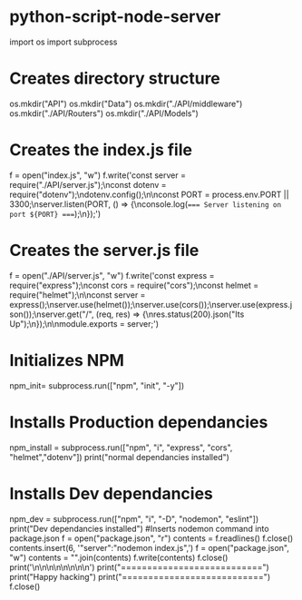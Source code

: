 # python-script-node-server

import os
import subprocess
# Creates directory structure
os.mkdir("API")
os.mkdir("Data")
os.mkdir("./API/middleware")
os.mkdir("./API/Routers")
os.mkdir("./API/Models")
# Creates the index.js file
f = open("index.js", "w")
f.write('const server = require("./API/server.js");\nconst dotenv = require("dotenv");\ndotenv.config();\n\nconst PORT = process.env.PORT || 3300;\nserver.listen(PORT, () => {\nconsole.log(`=== Server listening on port ${PORT} ===`);\n});')
# Creates the server.js file 
f = open("./API/server.js", "w")
f.write('const express = require("express");\nconst cors = require("cors");\nconst helmet = require("helmet");\n\nconst server = express();\nserver.use(helmet());\nserver.use(cors());\nserver.use(express.json());\nserver.get("/", (req, res) => {\nres.status(200).json("Its Up");\n});\n\nmodule.exports = server;')
# Initializes NPM
npm_init= subprocess.run(["npm", "init", "-y"])
# Installs Production dependancies
npm_install = subprocess.run(["npm", "i", "express", "cors", "helmet","dotenv"])
print("normal dependancies installed")
# Installs Dev dependancies
npm_dev = subprocess.run(["npm", "i", "-D", "nodemon", "eslint"])
print("Dev dependancies installed")
#Inserts nodemon command into package.json
f = open("package.json", "r")
contents = f.readlines()
f.close()
contents.insert(6, '"server":"nodemon index.js",')
f = open("package.json", "w")
contents = "".join(contents)
f.write(contents)
f.close()
print('\n\n\n\n\n\n\n\n')
print("===========================")
print("Happy hacking")
print("===========================")
f.close()
